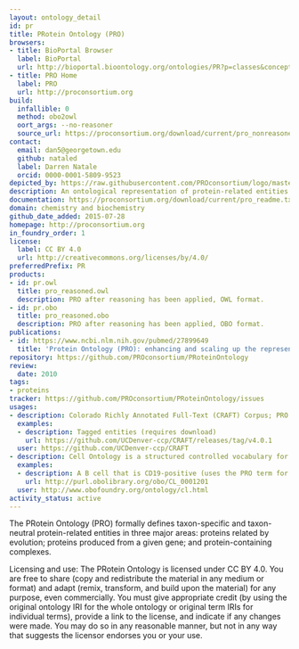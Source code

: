 ```yaml
---
layout: ontology_detail
id: pr
title: PRotein Ontology (PRO)
browsers:
- title: BioPortal Browser
  label: BioPortal
  url: http://bioportal.bioontology.org/ontologies/PR?p=classes&conceptid=http://purl.obolibrary.org/obo/PR_000000001
- title: PRO Home
  label: PRO
  url: http://proconsortium.org
build:
  infallible: 0
  method: obo2owl
  oort_args: --no-reasoner
  source_url: https://proconsortium.org/download/current/pro_nonreasoned.obo
contact:
  email: dan5@georgetown.edu
  github: nataled
  label: Darren Natale
  orcid: 0000-0001-5809-9523
depicted_by: https://raw.githubusercontent.com/PROconsortium/logo/master/PROlogo_small.png
description: An ontological representation of protein-related entities
documentation: https://proconsortium.org/download/current/pro_readme.txt
domain: chemistry and biochemistry
github_date_added: 2015-07-28
homepage: http://proconsortium.org
in_foundry_order: 1
license:
  label: CC BY 4.0
  url: http://creativecommons.org/licenses/by/4.0/
preferredPrefix: PR
products:
- id: pr.owl
  title: pro_reasoned.owl
  description: PRO after reasoning has been applied, OWL format.
- id: pr.obo
  title: pro_reasoned.obo
  description: PRO after reasoning has been applied, OBO format.
publications:
- id: https://www.ncbi.nlm.nih.gov/pubmed/27899649
  title: 'Protein Ontology (PRO): enhancing and scaling up the representation of protein entities'
repository: https://github.com/PROconsortium/PRoteinOntology
review:
  date: 2010
tags:
- proteins
tracker: https://github.com/PROconsortium/PRoteinOntology/issues
usages:
- description: Colorado Richly Annotated Full-Text (CRAFT) Corpus; PRO is used for entity tagging and annotation
  examples:
  - description: Tagged entities (requires download)
    url: https://github.com/UCDenver-ccp/CRAFT/releases/tag/v4.0.1
  user: https://github.com/UCDenver-ccp/CRAFT
- description: Cell Ontology is a structured controlled vocabulary for cell types in animals; PRO is used for cell type definitions
  examples:
  - description: A B cell that is CD19-positive (uses the PRO term for non-species-specific CD19 molecule, PR:000001002)
    url: http://purl.obolibrary.org/obo/CL_0001201
  user: http://www.obofoundry.org/ontology/cl.html
activity_status: active
---
```


The PRotein Ontology (PRO) formally defines taxon-specific and taxon-neutral protein-related entities in three major areas: proteins related by evolution; proteins produced from a given gene; and protein-containing complexes.

Licensing and use: The PRotein Ontology is licensed under CC BY 4.0. You are free to share (copy and redistribute the material in any medium or format) and adapt (remix, transform, and build upon the material) for any purpose, even commercially. You must give appropriate credit (by using the original ontology IRI for the whole ontology or original term IRIs for individual terms), provide a link to the license, and indicate if any changes were made. You may do so in any reasonable manner, but not in any way that suggests the licensor endorses you or your use.
